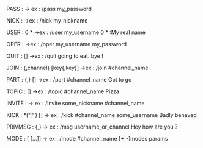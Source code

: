 PASS : <password>
	-> ex : /pass my_password	

NICK : <nickname> 
	->ex : /nick my_nickname

USER : <username> 0 * <realname> 
	->ex : /user my_username 0 * :My real name

OPER : <user> <password> 
	->ex : /oper my_username my_password

QUIT : [<quit message>] 
	->ex : /quit going to eat. bye !

JOIN : <channel>{,channel} [key{,key}] 
	->ex : /join #channel_name

PART : <channel>{,<channel>} [<reason>] 
	->ex : /part #channel_name Got to go

TOPIC : <channel> [<topic>] 
	->ex : /topic #channel_name Pizza

INVITE : <nickname> <channel>
	-> ex : /invite some_nickname #channel_name

KICK : <channel> <user> *("," <user> ) [<comment>]
	-> ex : /kick #channel_name some_username Badly behaved

PRIVMSG : <receiver>{,<receiver>} <text to be sent>
	-> ex : /msg username_or_channel Hey how are you ?

MODE : <channel> [<modestring> [<mode arguments>...]]
	-> ex : /mode #channel_name [+|-]modes params